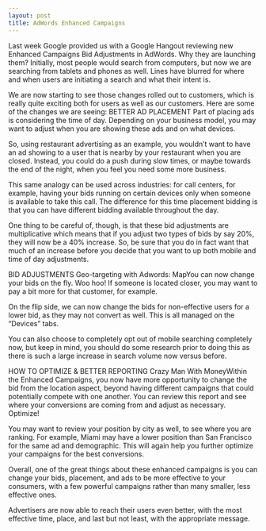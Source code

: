 ```yaml
---
layout: post
title: AdWords Enhanced Campaigns
---
```

Last week Google provided us with a Google Hangout reviewing new Enhanced Campaigns Bid Adjustments in AdWords.
Why they are launching them? Initially, most people would search from computers, but now we are searching from tablets and phones as well. Lines have blurred for where and when users are initiating a search and what their intent is.

We are now starting to see those changes rolled out to customers, which is really quite exciting both for users as well as our customers. Here are some of the changes we are seeing:
BETTER AD PLACEMENT
Part of placing ads is considering the time of day. Depending on your business model, you may want to adjust when you are showing these ads and on what devices.

So, using restaurant advertising as an example, you wouldn’t want to have an ad showing to a user that is nearby by your restaurant when you are closed. Instead, you could do a push during slow times, or maybe towards the end of the night, when you feel you need some more business.

This same analogy can be used across industries: for call centers, for example, having your bids running on certain devices only when someone is available to take this call. The difference for this time placement bidding is that you can have different bidding available throughout the day.

One thing to be careful of, though, is that these bid adjustments are multiplicative which means that if you adjust two types of bids by say 20%, they will now be a 40% increase. So, be sure that you do in fact want that much of an increase before you decide that you want to up both mobile and time of day adjustments.

BID ADJUSTMENTS
Geo-targeting with Adwords: MapYou can now change your bids on the fly. Woo hoo! If someone is located closer, you may want to pay a bit more for that customer, for example.

On the flip side, we can now change the bids for non-effective users for a lower bid, as they may not convert as well. This is all managed on the “Devices” tabs.

You can also choose to completely opt out of mobile searching completely now, but keep in mind, you should do some research prior to doing this as there is such a large increase in search volume now versus before.

HOW TO OPTIMIZE & BETTER REPORTING
Crazy Man With MoneyWithin the Enhanced Campaigns, you now have more opportunity to change the bid from the location aspect, beyond having different campaigns that could potentially compete with one another. You can review this report and see where your conversions are coming from and adjust as necessary. Optimize!

You may want to review your position by city as well, to see where you are ranking. For example, Miami may have a lower position than San Francisco for the same ad and demographic. This will again help you further optimize your campaigns for the best conversions.

Overall, one of the great things about these enhanced campaigns is you can change your bids, placement, and ads to be more effective to your consumers, with a few powerful campaigns rather than many smaller, less effective ones.

Advertisers are now able to reach their users even better, with the most effective time, place, and last but not least, with the appropriate message.
